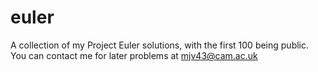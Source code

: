 # euler
A collection of my Project Euler solutions, with the first 100 being public. You can contact me for later problems at mjv43@cam.ac.uk
